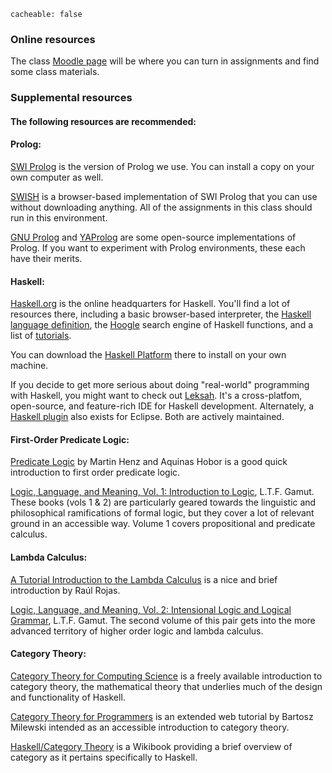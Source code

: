```
cacheable: false
```
### Online resources

The class [Moodle page](https://moodle.pugetsound.edu/moodle/course/view.php?id=11829) will be where you can turn in assignments and find some class materials.

### Supplemental resources

#### The following resources are recommended:

#### Prolog:

[SWI Prolog](http://www.swi-prolog.org/) is the version of Prolog we use. You can install a copy on your own computer as well.

[SWISH](http://swish.swi-prolog.org/) is a browser-based implementation of SWI Prolog that you can use without downloading anything. All of the assignments in this class should run in this environment.

[GNU Prolog](http://www.gprolog.org/) and [YAProlog](http://www.dcc.fc.up.pt/~vsc/Yap/) are some open-source implementations of Prolog. If you want to experiment with Prolog environments, these each have their merits.

#### Haskell:

[Haskell.org](https://www.haskell.org/) is the online headquarters for Haskell. You'll find a lot of resources there, including a basic browser-based interpreter, the [Haskell language definition](https://www.haskell.org/definition/), the [Hoogle](https://www.haskell.org/hoogle/) search engine of Haskell functions,  and a list of [tutorials](https://wiki.haskell.org/Tutorials).

You can download the [Haskell Platform](https://www.haskell.org/platform/) there to install on your own machine.

If you decide to get more serious about doing "real-world" programming with Haskell, you might want to check out [Leksah](https://www.leksah.org). It's a cross-platfom, open-source, and feature-rich IDE for Haskell development. Alternately, a [Haskell plugin](https://eclipsefp.github.io) also exists for Eclipse. Both are actively maintained.

#### First-Order Predicate Logic:

[Predicate Logic](http://www.comp.nus.edu.sg/~cs3234/notes/predicate.pdf) by Martin Henz and Aquinas Hobor is a good quick introduction to first order predicate logic.

[Logic, Language, and Meaning, Vol. 1: Introduction to Logic](http://www.press.uchicago.edu/ucp/books/book/chicago/L/bo3618810.html), L.T.F. Gamut. These books (vols 1 & 2) are particularly geared towards the linguistic and philosophical ramifications of formal logic, but they cover a lot of relevant ground in an accessible way. Volume 1 covers propositional and predicate calculus.

#### Lambda Calculus:

[A Tutorial Introduction to the Lambda Calculus](http://www.inf.fu-berlin.de/lehre/WS03/alpi/lambda.pdf) is a nice and brief introduction by Raúl Rojas.

[Logic, Language, and Meaning, Vol. 2: Intensional Logic and Logical Grammar](http://www.press.uchicago.edu/ucp/books/book/chicago/L/bo3628700.html), L.T.F. Gamut. The second volume of this pair gets into the more advanced territory of higher order logic and lambda calculus.

#### Category Theory:

[Category Theory for Computing Science](http://www.math.mcgill.ca/triples/Barr-Wells-ctcs.pdf) is a freely available introduction to category theory, the mathematical theory that underlies much of the design and functionality of Haskell.

[Category Theory for Programmers](http://bartoszmilewski.com/2014/10/28/category-theory-for-programmers-the-preface) is an extended web tutorial by Bartosz Milewski intended as an accessible introduction to category theory.

[Haskell/Category Theory](http://en.wikibooks.org/wiki/Haskell/Category_theory) is a Wikibook providing a brief overview of category as it pertains specifically to Haskell.
